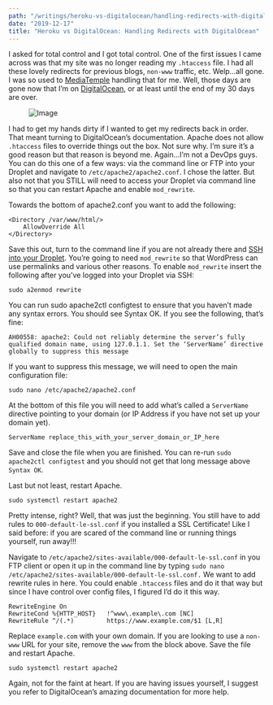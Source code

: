 ```yaml
---
path: "/writings/heroku-vs-digitalocean/handling-redirects-with-digitalocean"
date: "2019-12-17"
title: "Heroku vs DigitalOcean: Handling Redirects with DigitalOcean"
---
```


I asked for total control and I got total control. One of the first issues I came across was that my site was no longer reading my `.htaccess` file. I had all these lovely redirects for previous blogs, `non-www` traffic, etc. Welp…all gone. I was so used to [MediaTemple](http://bit.ly/2hnP7tF) handling that for me. Well, those days are gone now that I’m on [DigitalOcean](https://m.do.co/c/0d5110e21375), or at least until the end of my 30 days are over.

<figure>
<img src="/images/image-ph.jpg"
     alt="Image" />
</figure>

I had to get my hands dirty if I wanted to get my redirects back in order. That meant turning to DigitalOcean’s documentation. Apache does not allow `.htaccess` files to override things out the box. Not sure why. I’m sure it’s a good reason but that reason is beyond me. Again…I’m not a DevOps guys. You can do this one of a few ways: via the command line or FTP into your Droplet and navigate to `/etc/apache2/apache2.conf`. I chose the latter. But also not that you STILL will need to access your Droplet via command line so that you can restart Apache and enable `mod_rewrite`.

Towards the bottom of apache2.conf you want to add the following:

```
<Directory /var/www/html/>
    AllowOverride All
</Directory>
```

Save this out, turn to the command line if you are not already there and [SSH into your Droplet](https://www.digitalocean.com/community/tutorials/how-to-connect-to-your-droplet-with-ssh). You’re going to need `mod_rewrite` so that WordPress can use permalinks and various other reasons. To enable `mod_rewrite` insert the following after you’ve logged into your Droplet via SSH:

```
sudo a2enmod rewrite
```

You can run sudo apache2ctl configtest to ensure that you haven’t made any syntax errors. You should see Syntax OK. If you see the following, that’s fine:

```
AH00558: apache2: Could not reliably determine the server’s fully qualified domain name, using 127.0.1.1. Set the ‘ServerName’ directive globally to suppress this message
```

If you want to suppress this message, we will need to open the main configuration file:

```
sudo nano /etc/apache2/apache2.conf
```

At the bottom of this file you will need to add what’s called a `ServerName` directive pointing to your domain (or IP Address if you have not set up your domain yet).

```
ServerName replace_this_with_your_server_domain_or_IP_here
```

Save and close the file when you are finished. You can re-run `sudo apache2ctl configtest` and you should not get that long message above `Syntax OK`.

Last but not least, restart Apache.

```
sudo systemctl restart apache2
```

Pretty intense, right? Well, that was just the beginning. You still have to add rules to `000-default-le-ssl.conf` if you installed a SSL Certificate! Like I said before: if you are scared of the command line or running things yourself, run away!!!

Navigate to `/etc/apache2/sites-available/000-default-le-ssl.conf` in you FTP client or open it up in the command line by typing `sudo nano /etc/apache2/sites-available/000-default-le-ssl.conf.` We want to add rewrite rules in here. You could enable `.htaccess` files and do it that way but since I have control over config files, I figured I’d do it this way.

```
RewriteEngine On
RewriteCond %{HTTP_HOST}   !^www\.example\.com [NC]
RewriteRule ^/(.*)         https://www.example.com/$1 [L,R]
```

Replace `example.com` with your own domain. If you are looking to use a `non-www` URL for your site, remove the `www` from the block above. Save the file and restart Apache.

```
sudo systemctl restart apache2
```

Again, not for the faint at heart. If you are having issues yourself, I suggest you refer to DigitalOcean’s amazing documentation for more help.
